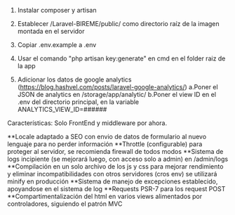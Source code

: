 1. Instalar composer y artisan
2. Establecer /Laravel-BIREME/public/ como directorio raíz de la imagen montada en el servidor
3. Copiar .env.example a .env
4. Usar el comando "php artisan key:generate" en cmd en el folder raiz de la app

5. Adicionar los datos de google analytics (https://blog.hashvel.com/posts/laravel-google-analytics/)
  a.Poner el JSON de analytics en /storage/app/analytic/
  b.Poner el view ID en el .env del directorio principal, en la variable ANALYTICS_VIEW_ID=######
  
  
  Características:
  Solo FrontEnd y middleware por ahora.
  
  **Locale adaptado a SEO con envio de datos de formulario al nuevo lenguaje para no perder información
  **Throttle (configurable) para proteger al servidor, se recomienda firewall de todos modos
  **Sistema de logs incipiente (se mejorará luego, con acceso solo a admin) en /admin/logs
  **Compilación en un solo archivo de los js y css para mejorar rendimiento y eliminar incompatibilidades con otros servidores (cros env) se utilizará minify en producción
  **Sistema de manejo de excepciones establecido, apoyandose en el sistema de log
  **Requests PSR-7 para los request POST
  **Compartimentalización del html en varios views alimentados por controladores, siguiendo el patrón MVC
